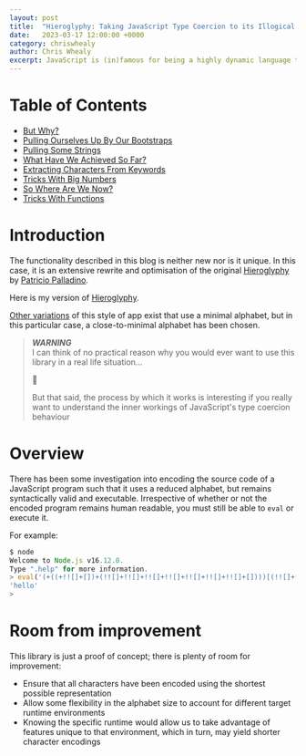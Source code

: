 ```yaml
---
layout: post
title:  "Hieroglyphy: Taking JavaScript Type Coercion to its Illogical Conclusion"
date:   2023-03-17 12:00:00 +0000
category: chriswhealy
author: Chris Whealy
excerpt: JavaScript is (in)famous for being a highly dynamic language that allows a developer to write very "flexible" code.  One language feature that makes a significant contribution to this flexibility is the idea of type coercion; that is, JavaScript will automatically (and silently) transform a value of one type into a value of a different type.<br>As you can imagine however, the more you explore the language's flexibility, the higher a price you pay in terms of code legibility.<br>Largely for the sake of amusement, this blog takes JavaScript's flexibility to the most extreme (and illogical) conclusion by providing you with an encoding library that takes a regular JavaScript program as input and returns a very long character string that is executable, functionally identical, and completely unreadable!
---
```


# Table of Contents

* [But Why?](/chriswhealy/hieroglyphy/but-why/)
* [Pulling Ourselves Up By Our Bootstraps](/chriswhealy/hieroglyphy/bootstraps/)
* [Pulling Some Strings](/chriswhealy/hieroglyphy/strings/)
* [What Have We Achieved So Far?](/chriswhealy/hieroglyphy/checkpoint1/)
* [Extracting Characters From Keywords](/chriswhealy/hieroglyphy/keywords/)
* [Tricks With Big Numbers](/chriswhealy/hieroglyphy/numbers/)
* [So Where Are We Now?](/chriswhealy/hieroglyphy/checkpoint2/)
* [Tricks With Functions](/chriswhealy/hieroglyphy/functions/)

# Introduction

The functionality described in this blog is neither new nor is it unique.
In this case, it is an extensive rewrite and optimisation of the original [Hieroglyphy](https://github.com/alcuadrado/hieroglyphy) by [Patricio Palladino](https://github.com/alcuadrado/).

Here is my version of [Hieroglyphy](https://github.com/ChrisWhealy/hieroglyphy).

[Other variations](https://github.com/aemkei/jsfuck) of this style of app exist that use a minimal alphabet, but in this particular case, a close-to-minimal alphabet has been chosen.

> ***WARNING***<br>
> I can think of no practical reason why you would ever want to use this library in a real life situation...
>
> 🤪
>
> But that said, the process by which it works is interesting if you really want to understand the inner workings of JavaScript's type coercion behaviour

# Overview

There has been some investigation into encoding the source code of a JavaScript program such that it uses a reduced alphabet, but remains syntactically valid and executable.
Irrespective of whether or not the encoded program remains human readable, you must still be able to `eval` or execute it.

For example:

```javascript
$ node
Welcome to Node.js v16.12.0.
Type ".help" for more information.
> eval('(+((+!![]+[])+(!![]+!![]+!![]+!![]+!![]+!![]+!![]+[])))[(!![]+[])[+[]]+([]+{})[+!![]]+([]+([]+{})[([]+{})[!![]+!![]+!![]+!![]+!![]]+([]+{})[+!![]]+([][+[]]+[])[+!![]]+(![]+[])[!![]+!![]+!![]]+(!![]+[])[+[]]+(!![]+[])[+!![]]+([][+[]]+[])[+[]]+([]+{})[!![]+!![]+!![]+!![]+!![]]+(!![]+[])[+[]]+([]+{})[+!![]]+(!![]+[])[+!![]]])[!![]+!![]+!![]+!![]+!![]+!![]+!![]+!![]+!![]]+(!![]+[])[+[]]+(!![]+[])[+!![]]+([][+[]]+[])[!![]+!![]+!![]+!![]+!![]]+([][+[]]+[])[+!![]]+([]+([]+{})[([]+{})[!![]+!![]+!![]+!![]+!![]]+([]+{})[+!![]]+([][+[]]+[])[+!![]]+(![]+[])[!![]+!![]+!![]]+(!![]+[])[+[]]+(!![]+[])[+!![]]+([][+[]]+[])[+[]]+([]+{})[!![]+!![]+!![]+!![]+!![]]+(!![]+[])[+[]]+([]+{})[+!![]]+(!![]+[])[+!![]]])[+((+!![]+[])+(!![]+!![]+!![]+!![]+[]))]](+((!![]+!![]+!![]+[])+(!![]+!![]+!![]+!![]+!![]+!![]+[])))+(!![]+[])[!![]+!![]+!![]]+(![]+[])[!![]+!![]]+(![]+[])[!![]+!![]]+([]+{})[+!![]]')
'hello'
>
```

# Room from improvement

This library is just a proof of concept; there is plenty of room for improvement:

* Ensure that all characters have been encoded using the shortest possible representation
* Allow some flexibility in the alphabet size to account for different target runtime environments
* Knowing the specific runtime would allow us to take advantage of features unique to that environment, which in turn, may yield shorter character encodings
